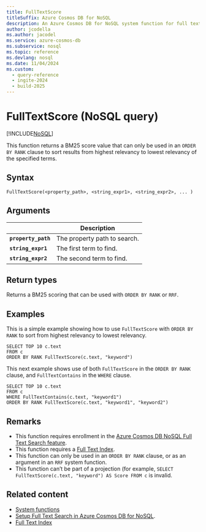 ```yaml
---
title: FullTextScore
titleSuffix: Azure Cosmos DB for NoSQL
description: An Azure Cosmos DB for NoSQL system function for full text score using BM25
author: jcodella
ms.author: jacodel
ms.service: azure-cosmos-db
ms.subservice: nosql
ms.topic: reference
ms.devlang: nosql
ms.date: 11/04/2024
ms.custom:
  - query-reference
  - ingite-2024
  - build-2025
---
```


# FullTextScore (NoSQL query)

[!INCLUDE[NoSQL](../../includes/appliesto-nosql.md)]

This function returns a BM25 score value that can only be used in an `ORDER BY RANK` clause to sort results from highest relevancy to lowest relevancy of the specified terms.

## Syntax

```nosql
FullTextScore(<property_path>, <string_expr1>, <string_expr2>, ... )  
```

## Arguments

| | Description |
| --- | --- |
| **`property_path`** | The property path to search. |
| **`string_expr1`** | The first term to find. |
| **`string_expr2`** | The second term to find. |


## Return types

Returns a BM25 scoring that can be used with `ORDER BY RANK` or `RRF`.

## Examples

This is a simple example showing how to use `FullTextScore` with `ORDER BY RANK` to sort from highest relevancy to lowest relevancy.

```nosql
SELECT TOP 10 c.text
FROM c
ORDER BY RANK FullTextScore(c.text, "keyword")
```

This next example shows use of both `FullTextScore` in the `ORDER BY RANK` clause, and `FullTextContains` in the `WHERE` clause.

```nosql
SELECT TOP 10 c.text
FROM c
WHERE FullTextContains(c.text, "keyword1")
ORDER BY RANK FullTextScore(c.text, "keyword1", "keyword2")
```

## Remarks

- This function requires enrollment in the [Azure Cosmos DB NoSQL Full Text Search feature](../../gen-ai/full-text-search.md).
- This function requires a [Full Text Index](../../index-policy.md).
- This function can only be used in an `ORDER BY RANK` clause, or as an argument in an `RRF` system function.
- This function can’t be part of a projection (for example, `SELECT FullTextScore(c.text, "keyword") AS Score FROM c` is invalid.

## Related content

- [System functions](system-functions.yml)
- [Setup Full Text Search in Azure Cosmos DB for NoSQL](../../gen-ai/full-text-search.md).
- [Full Text Index](../../index-policy.md)
